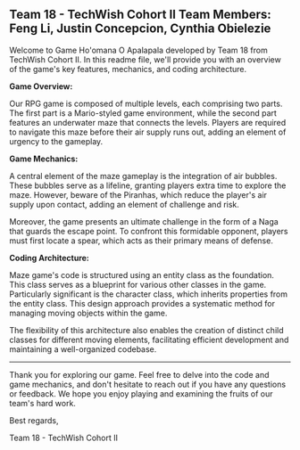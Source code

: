 **Team 18 - TechWish Cohort II**
**Team Members: Feng Li, Justin Concepcion, Cynthia Obielezie**
---
Welcome to Game Ho'omana O Apalapala developed by Team 18 from TechWish Cohort II. In this readme file, we'll provide you with an overview of the game's key features, mechanics, and coding architecture.

**Game Overview:**

Our RPG game is composed of multiple levels, each comprising two parts. The first part is a Mario-styled game environment, while the second part features an underwater maze that connects the levels. Players are required to navigate this maze before their air supply runs out, adding an element of urgency to the gameplay.

**Game Mechanics:**

A central element of the maze gameplay is the integration of air bubbles. These bubbles serve as a lifeline, granting players extra time to explore the maze. However, beware of the Piranhas, which reduce the player's air supply upon contact, adding an element of challenge and risk.

Moreover, the game presents an ultimate challenge in the form of a Naga that guards the escape point. To confront this formidable opponent, players must first locate a spear, which acts as their primary means of defense.

**Coding Architecture:**

Maze game's code is structured using an entity class as the foundation. This class serves as a blueprint for various other classes in the game. Particularly significant is the character class, which inherits properties from the entity class. This design approach provides a systematic method for managing moving objects within the game.

The flexibility of this architecture also enables the creation of distinct child classes for different moving elements, facilitating efficient development and maintaining a well-organized codebase.

---

Thank you for exploring our game. Feel free to delve into the code and game mechanics, and don't hesitate to reach out if you have any questions or feedback. We hope you enjoy playing and examining the fruits of our team's hard work.

Best regards,

Team 18 - TechWish Cohort II
